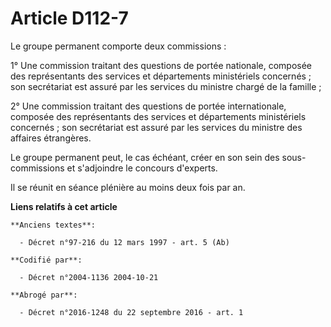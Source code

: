 # Article D112-7

Le groupe permanent comporte deux commissions :

1° Une commission traitant des questions de portée nationale, composée des représentants des services et départements
ministériels concernés ; son secrétariat est assuré par les services du ministre chargé de la famille ;

2° Une commission traitant des questions de portée internationale, composée des représentants des services et départements
ministériels concernés ; son secrétariat est assuré par les services du ministre des affaires étrangères.

Le groupe permanent peut, le cas échéant, créer en son sein des sous-commissions et s'adjoindre le concours d'experts.

Il se réunit en séance plénière au moins deux fois par an.

**Liens relatifs à cet article**

	**Anciens textes**:

	  - Décret n°97-216 du 12 mars 1997 - art. 5 (Ab)

	**Codifié par**:

	  - Décret n°2004-1136 2004-10-21

	**Abrogé par**:

	  - Décret n°2016-1248 du 22 septembre 2016 - art. 1
